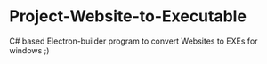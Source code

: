 # Project-Website-to-Executable
 C# based Electron-builder program to convert Websites to EXEs for windows ;)
